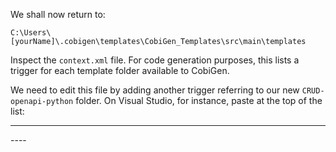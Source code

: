 We shall now return to:

`C:\Users\[yourName]\.cobigen\templates\CobiGen_Templates\src\main\templates`

Inspect the `context.xml` file. For code generation purposes, this lists a trigger for each template folder available to CobiGen. 

We need to edit this file by adding another trigger referring to our new `CRUD-openapi-python` folder. On Visual Studio, for instance, paste at the top of the list:

----
  <trigger id="crud_openapi_python" type="openapi" templateFolder="crud_openapi_python">
    <containerMatcher type="element" value="openAPIFile"/>
    <matcher type="element" value="EntityDef">
      <variableAssignment type="extension" key="rootPackage" value="x-rootpackage"/>
      <variableAssignment type="property" key="component" value="componentName"/>
      <variableAssignment type="property" key="entityName" value="name"/>
    </matcher>
</trigger>
----
